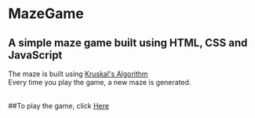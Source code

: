 # MazeGame
## A simple maze game built using HTML, CSS and JavaScript

The maze is built using [Kruskal's Algorithm](https://hurna.io/academy/algorithms/maze_generator/kruskal_s.html)<br>
Every time you play the game, a new maze is generated.
<br>
<br>

##To play the game, click [Here](https://ayushroy64.github.io/MazeGame/)
